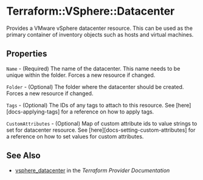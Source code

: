 # Terraform::VSphere::Datacenter

Provides a VMware vSphere datacenter resource. This can be used as the primary
container of inventory objects such as hosts and virtual machines.

## Properties

`Name` - (Required) The name of the datacenter. This name needs to be unique within the folder. Forces a new resource if changed.

`Folder` - (Optional) The folder where the datacenter should be created. Forces a new resource if changed.

`Tags` - (Optional) The IDs of any tags to attach to this resource. See [here][docs-applying-tags] for a reference on how to apply tags.

`CustomAttributes` - (Optional) Map of custom attribute ids to value strings to set for datacenter resource. See [here][docs-setting-custom-attributes] for a reference on how to set values for custom attributes.


## See Also

* [vsphere_datacenter](https://www.terraform.io/docs/providers/vsphere/r/datacenter.html) in the _Terraform Provider Documentation_